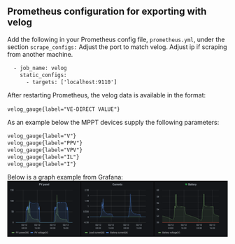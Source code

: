 ## Prometheus configuration for exporting with velog

Add the following in your Prometheus config file, `prometheus.yml`, under the section `scrape_configs:`
Adjust the port to match velog. Adjust ip if scraping from another machine.

```text
  - job_name: velog
    static_configs:
      - targets: ['localhost:9110']
```

After restarting Prometheus, the velog data is available in the format:

`velog_gauge{label="VE-DIRECT VALUE"}`

As an example below the MPPT devices supply the following parameters:

```text
velog_gauge{label="V"}
velog_gauge{label="PPV"}
velog_gauge{label="VPV"}
velog_gauge{label="IL"}
velog_gauge{label="I"}
```
Below is a graph example from Grafana:
![prometheus/grafana screenshot](grafana.png)

